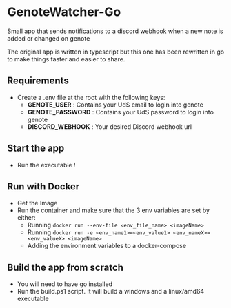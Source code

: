 # GenoteWatcher-Go

Small app that sends notifications to a discord webhook when a new note is added
or changed on genote

The original app is written in typescript but this one has been rewritten in go
to make things faster and easier to share.

## Requirements

- Create a .env file at the root with the following keys:
  - **GENOTE_USER** : Contains your UdS email to login into genote
  - **GENOTE_PASSWORD** : Contains your UdS password to login into genote
  - **DISCORD_WEBHOOK** : Your desired Discord webhook url

## Start the app

- Run the executable !

## Run with Docker

- Get the Image
- Run the container and make sure that the 3 env variables are set by either:
  - Running `docker run --env-file <env_file_name> <imageName>`
  - Running
    `docker run -e <env_name1>=<env_value1> <env_nameX>=<env_valueX> <imageName>`
  - Adding the environment variables to a docker-compose

## Build the app from scratch

- You will need to have go installed
- Run the build.ps1 script. It will build a windows and a linux/amd64 executable
